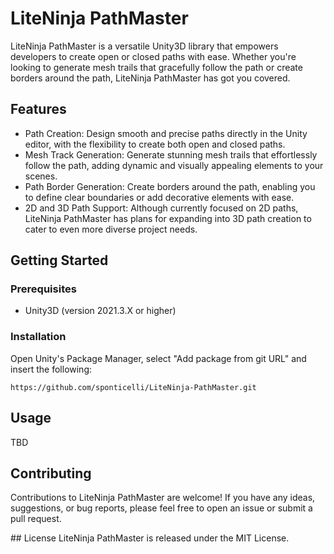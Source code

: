# LiteNinja PathMaster

LiteNinja PathMaster is a versatile Unity3D library that empowers developers to create open or closed paths with ease. Whether you're looking to generate mesh trails that gracefully follow the path or create borders around the path, LiteNinja PathMaster has got you covered.

## Features

- Path Creation: Design smooth and precise paths directly in the Unity editor, with the flexibility to create both open and closed paths.
- Mesh Track Generation: Generate stunning mesh trails that effortlessly follow the path, adding dynamic and visually appealing elements to your scenes.
- Path Border Generation: Create borders around the path, enabling you to define clear boundaries or add decorative elements with ease.
- 2D and 3D Path Support: Although currently focused on 2D paths, LiteNinja PathMaster has plans for expanding into 3D path creation to cater to even more diverse project needs.

## Getting Started

### Prerequisites

- Unity3D (version 2021.3.X or higher)

### Installation

Open Unity's Package Manager, select "Add package from git URL" and insert the following:

``` https://github.com/sponticelli/LiteNinja-PathMaster.git ```


## Usage
TBD

## Contributing
Contributions to LiteNinja PathMaster are welcome! If you have any ideas, suggestions, or bug reports, please feel free to open an issue or submit a pull request.

## License
LiteNinja PathMaster is released under the MIT License.


